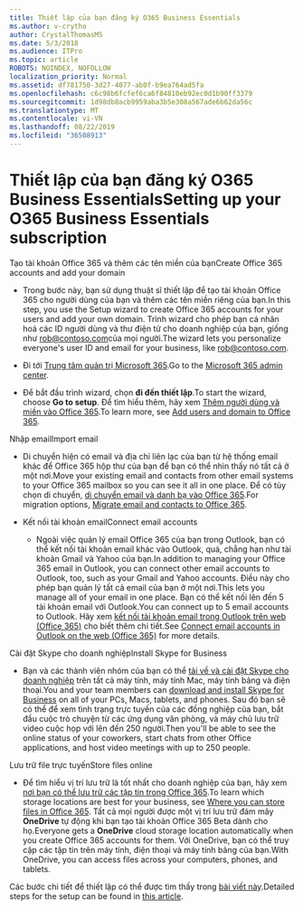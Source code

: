 ```yaml
---
title: Thiết lập của bạn đăng ký O365 Business Essentials
ms.author: v-crytho
author: CrystalThomasMS
ms.date: 5/3/2018
ms.audience: ITPro
ms.topic: article
ROBOTS: NOINDEX, NOFOLLOW
localization_priority: Normal
ms.assetid: df781750-3d27-4077-ab0f-b9ea764ad5fa
ms.openlocfilehash: c6c98b6fcfef6ca6f84810eb92ec0d1b90ff3379
ms.sourcegitcommit: 1d98db8acb9959aba3b5e308a567ade6b62da56c
ms.translationtype: MT
ms.contentlocale: vi-VN
ms.lasthandoff: 08/22/2019
ms.locfileid: "36508913"
---
```

# <a name="setting-up-your-o365-business-essentials-subscription"></a><span data-ttu-id="05bd3-102">Thiết lập của bạn đăng ký O365 Business Essentials</span><span class="sxs-lookup"><span data-stu-id="05bd3-102">Setting up your O365 Business Essentials subscription</span></span>

<span data-ttu-id="05bd3-103">Tạo tài khoản Office 365 và thêm các tên miền của bạn</span><span class="sxs-lookup"><span data-stu-id="05bd3-103">Create Office 365 accounts and add your domain</span></span>
  
- <span data-ttu-id="05bd3-104">Trong bước này, bạn sử dụng thuật sĩ thiết lập để tạo tài khoản Office 365 cho người dùng của bạn và thêm các tên miền riêng của bạn.</span><span class="sxs-lookup"><span data-stu-id="05bd3-104">In this step, you use the Setup wizard to create Office 365 accounts for your users and add your own domain.</span></span> <span data-ttu-id="05bd3-105">Trình wizard cho phép bạn cá nhân hoá các ID người dùng và thư điện tử cho doanh nghiệp của bạn, giống như [rob@contoso.com](mailto:rob@contoso.com)của mọi người.</span><span class="sxs-lookup"><span data-stu-id="05bd3-105">The wizard lets you personalize everyone's user ID and email for your business, like [rob@contoso.com](mailto:rob@contoso.com).</span></span>
    
- <span data-ttu-id="05bd3-106">Đi tới [Trung tâm quản trị Microsoft 365](https://login.partner.microsoftonline.cn/).</span><span class="sxs-lookup"><span data-stu-id="05bd3-106">Go to the [Microsoft 365 admin center](https://login.partner.microsoftonline.cn/).</span></span>
    
- <span data-ttu-id="05bd3-107">Để bắt đầu trình wizard, chọn **đi đến thiết lập**.</span><span class="sxs-lookup"><span data-stu-id="05bd3-107">To start the wizard, choose **Go to setup**.</span></span> <span data-ttu-id="05bd3-108">Để tìm hiểu thêm, hãy xem [Thêm người dùng và miền vào Office 365](https://support.office.com/Article/Add-users-and-domain-to-Office-365-6383f56d-3d09-4dcb-9b41-b5f5a5efd611).</span><span class="sxs-lookup"><span data-stu-id="05bd3-108">To learn more, see [Add users and domain to Office 365](https://support.office.com/Article/Add-users-and-domain-to-Office-365-6383f56d-3d09-4dcb-9b41-b5f5a5efd611).</span></span>
    
<span data-ttu-id="05bd3-109">Nhập email</span><span class="sxs-lookup"><span data-stu-id="05bd3-109">Import email</span></span>
  
- <span data-ttu-id="05bd3-110">Di chuyển hiện có email và địa chỉ liên lạc của bạn từ hệ thống email khác để Office 365 hộp thư của bạn để bạn có thể nhìn thấy nó tất cả ở một nơi.</span><span class="sxs-lookup"><span data-stu-id="05bd3-110">Move your existing email and contacts from other email systems to your Office 365 mailbox so you can see it all in one place.</span></span> <span data-ttu-id="05bd3-111">Để có tùy chọn di chuyển, [di chuyển email và danh bạ vào Office 365](https://support.office.com/Article/Migrate-email-and-contacts-to-Office-365-a3e3bddb-582e-4133-8670-e61b9f58627e).</span><span class="sxs-lookup"><span data-stu-id="05bd3-111">For migration options, [Migrate email and contacts to Office 365](https://support.office.com/Article/Migrate-email-and-contacts-to-Office-365-a3e3bddb-582e-4133-8670-e61b9f58627e).</span></span>
    
- <span data-ttu-id="05bd3-112">Kết nối tài khoản email</span><span class="sxs-lookup"><span data-stu-id="05bd3-112">Connect email accounts</span></span>
    
  - <span data-ttu-id="05bd3-113">Ngoài việc quản lý email Office 365 của bạn trong Outlook, bạn có thể kết nối tài khoản email khác vào Outlook, quá, chẳng hạn như tài khoản Gmail và Yahoo của bạn.</span><span class="sxs-lookup"><span data-stu-id="05bd3-113">In addition to managing your Office 365 email in Outlook, you can connect other email accounts to Outlook, too, such as your Gmail and Yahoo accounts.</span></span> <span data-ttu-id="05bd3-114">Điều này cho phép bạn quản lý tất cả email của bạn ở một nơi.</span><span class="sxs-lookup"><span data-stu-id="05bd3-114">This lets you manage all of your email in one place.</span></span> <span data-ttu-id="05bd3-115">Bạn có thể kết nối lên đến 5 tài khoản email với Outlook.</span><span class="sxs-lookup"><span data-stu-id="05bd3-115">You can connect up to 5 email accounts to Outlook.</span></span> <span data-ttu-id="05bd3-116">Hãy xem [kết nối tài khoản email trong Outlook trên web (Office 365)](https://support.office.com/Article/Connect-email-accounts-in-Outlook-on-the-web-Office-365-d7012ff0-924f-4f78-8aca-c3912d886c4d) cho biết thêm chi tiết.</span><span class="sxs-lookup"><span data-stu-id="05bd3-116">See [Connect email accounts in Outlook on the web (Office 365)](https://support.office.com/Article/Connect-email-accounts-in-Outlook-on-the-web-Office-365-d7012ff0-924f-4f78-8aca-c3912d886c4d) for more details.</span></span> 
    
<span data-ttu-id="05bd3-117">Cài đặt Skype cho doanh nghiệp</span><span class="sxs-lookup"><span data-stu-id="05bd3-117">Install Skype for Business</span></span>
  
- <span data-ttu-id="05bd3-118">Bạn và các thành viên nhóm của bạn có thể [tải về và cài đặt Skype cho doanh nghiệp](https://support.office.com/Article/download-and-install-Skype-for-Business-8a0d4da8-9d58-44f9-9759-5c8f340cb3fb) trên tất cả máy tính, máy tính Mac, máy tính bảng và điện thoại.</span><span class="sxs-lookup"><span data-stu-id="05bd3-118">You and your team members can [download and install Skype for Business](https://support.office.com/Article/download-and-install-Skype-for-Business-8a0d4da8-9d58-44f9-9759-5c8f340cb3fb) on all of your PCs, Macs, tablets, and phones.</span></span> <span data-ttu-id="05bd3-119">Sau đó bạn sẽ có thể để xem tình trạng trực tuyến của các đồng nghiệp của bạn, bắt đầu cuộc trò chuyện từ các ứng dụng văn phòng, và máy chủ lưu trữ video cuộc họp với lên đến 250 người.</span><span class="sxs-lookup"><span data-stu-id="05bd3-119">Then you'll be able to see the online status of your coworkers, start chats from other Office applications, and host video meetings with up to 250 people.</span></span> 
    
<span data-ttu-id="05bd3-120">Lưu trữ file trực tuyến</span><span class="sxs-lookup"><span data-stu-id="05bd3-120">Store files online</span></span>
  
- <span data-ttu-id="05bd3-121">Để tìm hiểu vị trí lưu trữ là tốt nhất cho doanh nghiệp của bạn, hãy xem [nơi bạn có thể lưu trữ các tập tin trong Office 365](https://support.office.com/article/c7c20284-bc94-47f4-9728-d28e9daf0790.aspx).</span><span class="sxs-lookup"><span data-stu-id="05bd3-121">To learn which storage locations are best for your business, see [Where you can store files in Office 365](https://support.office.com/article/c7c20284-bc94-47f4-9728-d28e9daf0790.aspx).</span></span> <span data-ttu-id="05bd3-122">Tất cả mọi người được một vị trí lưu trữ đám mây **OneDrive** tự động khi bạn tạo tài khoản Office 365 Beta dành cho họ.</span><span class="sxs-lookup"><span data-stu-id="05bd3-122">Everyone gets a **OneDrive** cloud storage location automatically when you create Office 365 accounts for them.</span></span> <span data-ttu-id="05bd3-123">Với OneDrive, bạn có thể truy cập các tập tin trên máy tính, điện thoại và máy tính bảng của bạn.</span><span class="sxs-lookup"><span data-stu-id="05bd3-123">With OneDrive, you can access files across your computers, phones, and tablets.</span></span> 
    
<span data-ttu-id="05bd3-124">Các bước chi tiết để thiết lập có thể được tìm thấy trong [bài viết này](https://support.office.com/Article/set-up-Office-365-for-business-6a3a29a0-e616-4713-99d1-15eda62d04fa#ID0EAAAABAAA=Business_Essentials).</span><span class="sxs-lookup"><span data-stu-id="05bd3-124">Detailed steps for the setup can be found in [this article](https://support.office.com/Article/set-up-Office-365-for-business-6a3a29a0-e616-4713-99d1-15eda62d04fa#ID0EAAAABAAA=Business_Essentials).</span></span>
  

